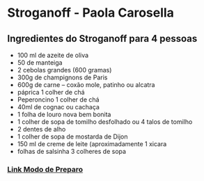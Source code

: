 # Stroganoff - Paola Carosella

## Ingredientes do Stroganoff para 4 pessoas
 - 100 ml de azeite de oliva
 - 50 de manteiga
 - 2 cebolas grandes (600 gramas) 
 - 300g de champignons de Paris
 - 600g de carne – coxão mole, patinho ou alcatra
 - páprica 1 colher de chá
 - Peperoncino 1 colher de chá
 - 40ml de cognac ou cachaça
 - 1 folha de louro nova bem bonita
 - 1 colher de sopa de tomilho desfolhado ou 4 talos de tomilho
 - 2 dentes de alho
 - 1 colher de sopa de mostarda de Dijon
 - 150 ml de creme de leite (aproximadamente 1 xicara
 - folhas de salsinha 3 colheres de sopa
### [Link Modo de Preparo](https://www.youtube.com/watch?v=8qFZ0N4R68k)
